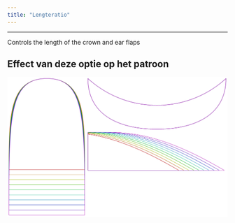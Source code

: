 ```yaml
---
title: "Lengteratio"
---
```


---

Controls the length of the crown and ear flaps

## Effect van deze optie op het patroon

![Deze afbeelding toont het effect van deze optie door meerdere varianten die een andere waarde hebben voor deze optie te vervangen](holmes_lengthratio_sample.svg "Effect van deze optie op het patroon")

